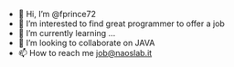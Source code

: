 - 👋 Hi, I’m @fprince72
- 👀 I’m interested to find great programmer to offer a job
- 🌱 I’m currently learning ...
- 💞️ I’m looking to collaborate on JAVA
- 📫 How to reach me job@naoslab.it

<!---
fprince72/fprince72 is a ✨ special ✨ repository because its `README.md` (this file) appears on your GitHub profile.
You can click the Preview link to take a look at your changes.
--->
